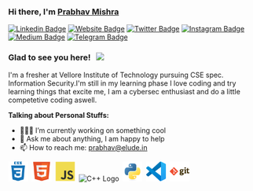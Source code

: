 ### Hi there, I'm <a href="https://prabhavms.netlify.com/" target="_blank">Prabhav Mishra</a> 
<!-- <img src="https://media.giphy.com/media/hvRJCLFzcasrR4ia7z/giphy.gif" width="25px"> -->

[![Linkedin Badge](https://img.shields.io/badge/-LinkedIn-0e76a8?style=flat-square&logo=Linkedin&logoColor=white)](https://linkedin.com/in/prabhavms)
[![Website Badge](https://img.shields.io/badge/Website-3b5998?style=flat-square&logo=google-chrome&logoColor=white)](https://prabhavms.netlify.com/)
[![Twitter Badge](https://img.shields.io/badge/-Twitter-00acee?style=flat-square&logo=Twitter&logoColor=white)](https://twitter.com/prabhavms)
[![Instagram Badge](https://img.shields.io/badge/-Instagram-e4405f?style=flat-square&logo=Instagram&logoColor=white)](https://instagram.com/prabhavms/)
[![Medium Badge](https://img.shields.io/badge/medium-%2312100E.svg?&style=for-square&logo=medium&logoColor=white)](https://medium.com/@3xpl0itk1t)
[![Telegram Badge](https://img.shields.io/badge/-Telegram-0088cc?style=flat-square&logo=Telegram&logoColor=white)](https://t.me/prabhavv)

### Glad to see you here! &nbsp; ![](https://visitor-badge.glitch.me/badge?page_id=prabhavms.prabhavms)

I'm a fresher at Vellore Institute of Technology pursuing CSE spec. Information Security.I'm still in my learning phase I love coding and try learning things that excite me, I am a cybersec enthusiast and do a little competetive coding aswell.
<!-- 
<img align="right" alt="GIF" src="https://media.giphy.com/media/dWesBcTLavkZuG35MI/giphy.gif" width="500" height="300"/>
 -->
**Talking about Personal Stuffs:**

- 👨🏻‍💻 I’m currently working on something cool
- 💬 Ask me about anything, I am happy to help
- 📫 How to reach me: prabhav@elude.in

<div>
  <img src="https://github.com/devicons/devicon/blob/master/icons/css3/css3-plain-wordmark.svg"  title="CSS3" alt="CSS" width="40" height="40"/>&nbsp;
  <img src="https://github.com/devicons/devicon/blob/master/icons/html5/html5-original.svg" title="HTML5" alt="HTML" width="40" height="40"/>&nbsp;
  <img src="https://github.com/devicons/devicon/blob/master/icons/javascript/javascript-original.svg" title="JavaScript" alt="JavaScript" width="40" height="40"/>&nbsp;
  <img src="https://raw.githubusercontent.com/isocpp/logos/master/cpp_logo.png" alt="C++ Logo"  width="40" height="40"/>&nbsp;
  <img src="https://github.com/devicons/devicon/blob/master/icons/python/python-original.svg" title="Python" alt="Python" width="40" height="40"/>&nbsp;
  <img src="https://raw.githubusercontent.com/github/explore/80688e429a7d4ef2fca1e82350fe8e3517d3494d/topics/visual-studio-code/visual-studio-code.png" title="VS Code" alt="VSC" width="40" height="40"/>&nbsp;
  <img src="https://raw.githubusercontent.com/github/explore/80688e429a7d4ef2fca1e82350fe8e3517d3494d/topics/git/git.png"  title="GIT" alt="GIT" width="40" height="40"/>&nbsp;
</div>


</br>
